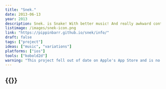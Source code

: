 ```yaml
---
title: "Snek."
date: 2013-06-13
year: 2013
description: Snek. is Snake! With better music! And really awkward controls! Learn to love turning your iDevice around and around in your hands! Tilt your screen away from you and realize you can’t see what’s happening anymore! Thrust your device in all directions and get a great workout! Snek.!
listimage: /images/snek-icon.png
link: "https://pippinbarr.github.io/snek/info/"
draft: false
tags: ["project"]
ideas: ["music", "variations"]
platforms: ["ios"]
tools: ["kobold2d"]
warning: "This project fell out of date on Apple's App Store and is no longer available."
---
```


## {{<param title >}}
